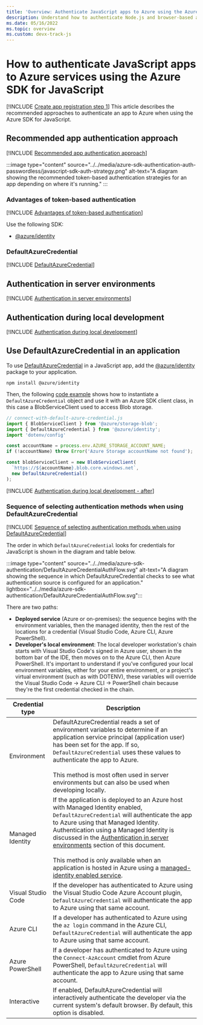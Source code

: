 ```yaml
---
title: 'Overview: Authenticate JavaScript apps to Azure using the Azure SDK'
description: Understand how to authenticate Node.js and browser-based applications to Azure services when using the Azure SDK for JavaScript in both server environments and in local development.
ms.date: 05/16/2022
ms.topic: overview
ms.custom: devx-track-js
---
```


# How to authenticate JavaScript apps to Azure services using the Azure SDK for JavaScript

[!INCLUDE [Create app registration step 1](<../../../includes/authentication/overview-para-1.md>)] This article describes the recommended approaches to authenticate an app to Azure when using the Azure SDK for JavaScript.

## Recommended app authentication approach

[!INCLUDE [Recommended app authentication approach](<../../../includes/authentication/overview-recommend-authentication.md>)]

:::image type="content" source="../../media/azure-sdk-authentication-auth-passwordless/javascript-sdk-auth-strategy.png" alt-text="A diagram showing the recommended token-based authentication strategies for an app depending on where it's running." :::

### Advantages of token-based authentication

[!INCLUDE [Advantages of token-based authentication](<../../../includes/authentication/overview-advantages.md>)]

Use the following SDK: 

* [@azure/identity](https://www.npmjs.com/package/@azure/identity)


### DefaultAzureCredential

[!INCLUDE [DefaultAzureCredential](<../../../includes/authentication/overview-defaultazurecredential.md>)]

## Authentication in server environments

[!INCLUDE [Authentication in server environments](<../../../includes/authentication/overview-server-environments.md>)]

## Authentication during local development

[!INCLUDE [Authentication during local development](<../../../includes/authentication/overview-local-environments.md>)]

## Use DefaultAzureCredential in an application

To use [DefaultAzureCredential](/javascript/api/@azure/identity/defaultazurecredential) in a JavaScript app, add the [@azure/identity](https://www.npmjs.com/package/@azure/identity) package to your application.

```terminal
npm install @azure/identity
```

Then, the following [code example](https://github.com/Azure-Samples/AzureStorageSnippets/blob/master/blobs/howto/JavaScript/NodeJS-v12/dev-guide/connect-with-default-azure-credential.js) shows how to instantiate a `DefaultAzureCredential` object and use it with an Azure SDK client class, in this case a BlobServiceClient used to access Blob storage.

```javascript
// connect-with-default-azure-credential.js
import { BlobServiceClient } from '@azure/storage-blob';
import { DefaultAzureCredential } from '@azure/identity';
import 'dotenv/config'

const accountName = process.env.AZURE_STORAGE_ACCOUNT_NAME;
if (!accountName) throw Error('Azure Storage accountName not found');

const blobServiceClient = new BlobServiceClient(
  `https://${accountName}.blob.core.windows.net`,
  new DefaultAzureCredential()
);
```

[!INCLUDE [Authentication during local development - after](<../../../includes/authentication/overview-defaultazurecredential-after.md>)]

### Sequence of selecting authentication methods when using DefaultAzureCredential

[!INCLUDE [Sequence of selecting authentication methods when using DefaultAzureCredential](<../../../includes/authentication/overview-credential-sequence.md>)]

The order in which `DefaultAzureCredential` looks for credentials for JavaScript is shown in the diagram and table below.  

:::image type="content" source="../../media/azure-sdk-authentication/DefaultAzureCredentialAuthFlow.svg" alt-text="A diagram showing the sequence in which DefaultAzureCredential checks to see what authentication source is configured for an application." lightbox="../../media/azure-sdk-authentication/DefaultAzureCredentialAuthFlow.svg":::

There are two paths:
* **Deployed service** (Azure or on-premises): the sequence begins with the environment variables, then the managed identity, then the rest of the locations for a credential (Visual Studio Code, Azure CLI, Azure PowerShell). 
* **Developer's local environment**: The local developer workstation's chain starts with Visual Studio Code's signed in Azure user, shown in the bottom bar of the IDE, then moves on to the Azure CLI, then Azure PowerShell. It's important to understand if you've configured your local environment variables, either for your entire environment, or a project's virtual environment (such as with DOTENV), these variables will override the Visual Studio Code -> Azure CLI -> PowerShell chain because they're the first credential checked in the chain. 

| Credential type               | Description |
|-------------------------------|-------------|
| Environment | DefaultAzureCredential reads a set of environment variables to determine if an application service principal (application user) has been set for the app. If so, `DefaultAzureCredential` uses these values to authenticate the app to Azure.<br><br>This method is most often used in server environments but can also be used when developing locally.             |
| Managed Identity              | If the application is deployed to an Azure host with Managed Identity enabled, `DefaultAzureCredential` will authenticate the app to Azure using that Managed Identity. Authentication using a Managed Identity is discussed in the [Authentication in server environments](#authentication-in-server-environments) section of this document.<br><br>This method is only available when an application is hosted in Azure using a [managed-identity enabled service](/azure/active-directory/managed-identities-azure-resources/managed-identities-status). |
| Visual Studio Code            | If the developer has authenticated to Azure using the Visual Studio Code Azure Account plugin, `DefaultAzureCredential` will authenticate the app to Azure using that same account. |
| Azure CLI                     | If a developer has authenticated to Azure using the `az login` command in the Azure CLI, `DefaultAzureCredential` will authenticate the app to Azure using that same account. |
| Azure PowerShell              | If a developer has authenticated to Azure using the `Connect-AzAccount` cmdlet from Azure PowerShell, `DefaultAzureCredential` will authenticate the app to Azure using that same account.            |
| Interactive                   | If enabled, DefaultAzureCredential will interactively authenticate the developer via the current system's default browser. By default, this option is disabled. |
